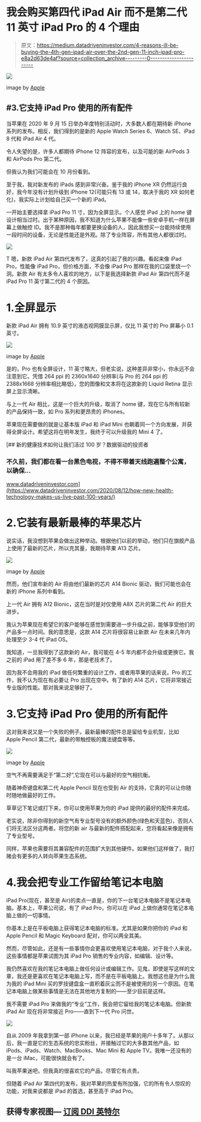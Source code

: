 # 我会购买第四代 iPad Air 而不是第二代 11 英寸 iPad Pro 的 4 个理由

> 原文：<https://medium.datadriveninvestor.com/4-reasons-ill-be-buying-the-4th-gen-ipad-air-over-the-2nd-gen-11-inch-ipad-pro-e8a2d63de4af?source=collection_archive---------0----------------------->

![](img/c08768930b3c708eb3e00d2a35d9cdfc.png)

image by [Apple](https://www.apple.com/my/ipad-air/)

## #3.它支持 iPad Pro 使用的所有配件

当苹果在 2020 年 9 月 15 日举办年度特别活动时，大多数人都在期待新 iPhone 系列的发布。相反，我们得到的是新的 Apple Watch Series 6、Watch SE、iPad 8 代和 iPad Air 4 代。

令人失望的是，许多人都期待 iPhone 12 阵容的宣布，以及可能的新 AirPods 3 和 AirPods Pro 第二代。

但我认为我们可能会在 10 月份看到。

至于我，我对新发布的 iPads 感到非常兴奋。鉴于我的 iPhone XR 仍然运行良好，我今年没有计划升级到 iPhone 12(可能只有 13 或 14，取决于我的 XR 如何老化)，我实际上计划给自己买一个新的 iPad。

一开始主要选择拿 iPad Pro 11 寸，因为全屏显示。个人感觉 iPad 上的 home 键设计相当过时。出于某种原因，我不知道为什么苹果不能像一些安卓手机一样在屏幕上做触控 ID。我不是那种每年都要更换设备的人，因此我想买一台能持续使用一段时间的设备，无论是性能还是外观。除了专业阵容，所有其他人都很过时。

![](img/4be678eb2f7db9e0776842c8bddd23c2.png)

T 嗯，新款 iPad Air 第四代发布了，这真的引起了我的兴趣。看起来像 iPad Pro，性能像 iPad Pro，但价格方面，不会像 iPad Pro 那样在我的口袋里烧一个洞。新款 Air 有太多令人喜欢的地方，以下是我选择新款 iPad Air 第四代而不是 iPad Pro 11 英寸第二代的 4 个原因。

# 1.全屏显示

新款 iPad Air 拥有 10.9 英寸的液态视网膜显示屏，仅比 11 英寸的 Pro 屏幕小 0.1 英寸。

![](img/70549cb8018f6ceeeac4ff1cb34a7930.png)

image by [Apple](https://www.apple.com/my/ipad-air/)

是的，Pro 也有全屏设计，11 英寸略大，但老实说，这种差异非常小，你永远不会注意到它。凭借 264 ppi 的 2360x1640 分辨率(与 Pro 的 264 ppi 的 2388x1668 分辨率相比略低)，您的图像和文本将在这款新的 Liquid Retina 显示屏上显示清晰。

与上一代 Air 相比，这是一个巨大的升级，取消了 home 键，现在它与所有较新的产品保持一致，如 Pro 系列和更昂贵的 iPhones。

苹果现在需要做的就是让基本版 iPad 和 iPad Mini 也朝着同一个方向发展，并获得全屏设计。希望这将在明年发生，我终于可以升级我的 Mini 4 了。

[](https://www.datadriveninvestor.com/2020/08/12/how-new-health-technology-makes-us-live-past-100-years/) [## 新的健康技术如何让我们活过 100 岁？数据驱动的投资者

### 不久前，我们都在看一台黑色电视，不得不带着天线跑遍整个公寓，以确保…

www.datadriveninvestor.com](https://www.datadriveninvestor.com/2020/08/12/how-new-health-technology-makes-us-live-past-100-years/) 

# 2.它装有最新最棒的苹果芯片

说实话，我没想到苹果会做出这种举动。根据他们以前的举动，他们只在旗舰产品上使用了最新的芯片，所以充其量，我期待苹果 A13 芯片。

![](img/93030676699f6a06185aab5d246f33a2.png)

image by [Apple](https://www.apple.com/my/ipad-air/)

然而，他们宣布新的 Air 将由他们最新的芯片 A14 Bionic 驱动，我们可能也会在新的 iPhone 系列中看到。

上一代 Air 拥有 A12 Bionic，这在当时是对仅使用 A8X 芯片的第二代 Air 的巨大进步。

我认为苹果现在希望它的客户能够在感觉到需要进一步升级之前，能够享受他们的产品多一点时间。我的意思是，这款 A14 芯片将很容易让新款 Air 在未来几年内处理至少 3-4 代 iPad OS。

我知道，一旦我得到了这款新的 Air，我可能在 4-5 年内都不会升级或更换它。我之前的 iPad 用了差不多 6 年，那是老技术了。

因为我不会用我的 iPad 做任何繁重的设计工作，或者用苹果的话来说，Pro 的工作，我不认为现在有必要让 Pro 出现在空中。有了新的 A14 芯片，它将非常接近专业版的性能。那对我来说足够好了。

# 3.它支持 iPad Pro 使用的所有配件

这对我来说又是一个失败的例子。最新最棒的配件总是留给专业机型，比如 Apple Pencil 第二代，最新的带触控板的魔法键盘等等。

![](img/d1886a4e47556e96eafb49791f398e2f.png)

image by [Apple](https://www.apple.com/my/ipad-air/)

空气不再需要满足于“第二好”,它现在可以与最好的空气相抗衡。

随着神奇键盘和第二代 Apple Pencil 现在也受到 Air 的支持，它真的可以让你随时随地做最好的工作。

草草记下笔记或打下来，你可以使用苹果为你的 iPad 提供的最好的配件来完成。

老实说，除非你得到的新空气有专业型号没有的额外颜色(绿色和天蓝色)，否则人们将无法区分这两者。将您的新 air 与最新的配件搭配起来，您将看起来像是拥有了专业型号。

同样，苹果也需要将其兼容配件的范围扩大到其他硬件。如果他们这样做了，我打赌会有更多的人转向苹果生态系统。

# 4.我会把专业工作留给笔记本电脑

iPad Pro(现在，甚至是 Air)的卖点一直是，你的下一台笔记本电脑不是笔记本电脑。基本上，苹果公司说，有了 iPad Pro，你可以在 iPad 上做你通常在笔记本电脑上做的一切事情。

你基本上是在平板电脑上获得笔记本电脑的标准。尤其是如果你把你的 iPad 和 Apple Pencil 和 Magic Keyboard 配对，你可以两全其美。

然而，尽管如此，还是有一些事情你会更喜欢使用笔记本电脑，对于我个人来说，这些事情都是苹果试图为其 iPad Pro 销售的专业内容，如编辑、设计等。

我仍然喜欢在我的笔记本电脑上做任何设计或编辑工作。见鬼，即使是写这样的文章，我还是更喜欢在笔记本电脑上写，而不是在平板电脑上。我想这也是为什么我为我的 iPad Mini 买的罗技键盘盒一直积着灰尘而不是被使用的另一个原因。在笔记本电脑上做某些事情是无法在其他地方复制的——至少目前是这样。

我不需要 iPad Pro 来做我的“专业”工作，我会把它留给我的笔记本电脑。但新款 iPad Air 现在将非常接近 Pro——直到下一代 Pro 问世。

![](img/4be678eb2f7db9e0776842c8bddd23c2.png)

自从 2009 年我拿到第一部 iPhone 以来，我已经是苹果的用户十多年了。从那以后，我一直是它的生态系统的忠实粉丝，并接触过它的大多数其他产品，如 iPods、iPads、Watch、MacBooks、Mac Mini 和 Apple TV。我唯一还没有的是一台 iMac，可能很快就会有了。

叫我苹果迷吧，但我真的很喜欢它的产品，尽管它有点贵。

但随着 iPad Air 第四代的发布，我对苹果的热爱有所加强，它的所有令人惊叹的功能，对我来说都是 iPad 的首选，甚至高于 iPad Pro。

## 获得专家视图— [订阅 DDI 英特尔](https://datadriveninvestor.com/ddi-intel)